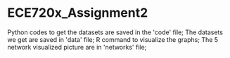 # ECE720x_Assignment2
Python codes to get the datasets are saved in the 'code' file;
The datasets we get are saved in 'data' file; 
R command to visualize the graphs;
The 5 network visualized picture are in 'networks' file;
